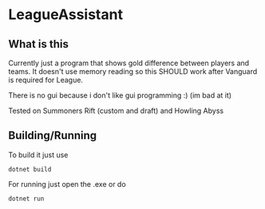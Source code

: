 # LeagueAssistant
## What is this
Currently just a program that shows gold difference between players and teams. It doesn't use memory reading so this SHOULD work after Vanguard is required for League.

There is no gui because i don't like gui programming :) (im bad at it)

Tested on Summoners Rift (custom and draft) and Howling Abyss

## Building/Running
To build it just use
```
dotnet build 
```

For running just open the .exe or do
```
dotnet run
```